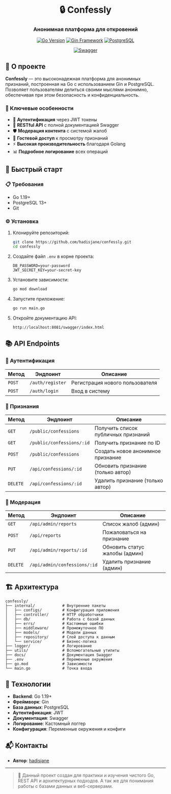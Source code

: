 <div align="center">
  <h1>🔒 Confessly</h1>
  <h3>Анонимная платформа для откровений</h3>
  
  [![Go Version](https://img.shields.io/badge/Go-1.19+-00ADD8?style=flat&logo=go)](https://golang.org/)
  [![Gin Framework](https://img.shields.io/badge/Gin-1.8.1-00ADD8?style=flat&logo=go)](https://github.com/gin-gonic/gin)
  [![PostgreSQL](https://img.shields.io/badge/PostgreSQL-13+-4169E1?style=flat&logo=postgresql&logoColor=white)](https://www.postgresql.org/)
  
  [![Swagger](https://img.shields.io/badge/Swagger-85EA2D?style=flat&logo=swagger&logoColor=white)](/swagger/index.html)
</div>

## 📝 О проекте

**Confessly** — это высоконадежная платформа для анонимных признаний, построенная на Go с использованием Gin и PostgreSQL. Позволяет пользователям делиться своими мыслями анонимно, обеспечивая при этом безопасность и конфиденциальность.

### 🌟 Ключевые особенности

- 🔐 **Аутентификация** через JWT токены
- 📱 **RESTful API** с полной документацией Swagger
- 🛡️ **Модерация контента** с системой жалоб
- 👥 **Гостевой доступ** к просмотру признаний
- ⚡ **Высокая производительность** благодаря Golang
- 📊 **Подробное логирование** всех операций

## 🚀 Быстрый старт

### 📋 Требования

- Go 1.19+
- PostgreSQL 13+
- Git

### ⚙️ Установка

1. Клонируйте репозиторий:
   ```bash
   git clone https://github.com/hadisjane/confessly.git
   cd confessly
   ```

2. Создайте файл `.env` в корне проекта:
   ```env
   DB_PASSWORD=your-password
   JWT_SECRET_KEY=your-secret-key
   ```

3. Установите зависимости:
   ```bash
   go mod download
   ```

4. Запустите приложение:
   ```bash
   go run main.go
   ```

5. Откройте документацию API:
   ```
   http://localhost:8081/swagger/index.html
   ```

## 📚 API Endpoints

### 🔐 Аутентификация

| Метод | Эндпоинт | Описание |
|-------|----------|-----------|
| `POST` | `/auth/register` | Регистрация нового пользователя |
| `POST` | `/auth/login` | Вход в систему |

### 📝 Признания

| Метод | Эндпоинт | Описание |
|-------|----------|-----------|
| `GET` | `/public/confessions` | Получить список публичных признаний |
| `GET` | `/public/confessions/:id` | Получить признание по ID |
| `POST` | `/public/confessions` | Создать новое анонимное признание |
| `PUT` | `/api/confessions/:id` | Обновить признание (только автор) |
| `DELETE` | `/api/confessions/:id` | Удалить признание (только автор) |

### 🚨 Модерация

| Метод | Эндпоинт | Описание |
|-------|----------|-----------|
| `GET` | `/api/admin/reports` | Список жалоб (админ) |
| `POST` | `/api/reports` | Пожаловаться на признание |
| `PUT` | `/api/admin/reports/:id` | Обновить статус жалобы (админ) |
| `DELETE` | `/api/admin/confessions/:id` | Удалить признание (админ) |

## 🏗️ Архитектура

```
confessly/
├── internal/            # Внутренние пакеты
│   ├── configs/         # Конфигурация приложения
│   ├── controller/      # HTTP обработчики
│   ├── db/              # Работа с базой данных
│   ├── errs/            # Кастомные ошибки
│   ├── middleware/      # Промежуточное ПО
│   ├── models/          # Модели данных
│   ├── repository/      # Слой доступа к данным
│   └── service/         # Бизнес-логика
├── logger/              # Логирование
├── utils/               # Вспомогательные утилиты
├── docs/                # Документация Swagger
├── .env                 # Переменные окружения
├── go.mod               # Зависимости
└── main.go              # Точка входа
```

## 🔧 Технологии

- **Backend**: Go 1.19+
- **Фреймворк**: Gin
- **База данных**: PostgreSQL
- **Аутентификация**: JWT
- **Документация**: Swagger
- **Логирование**: Кастомный логгер
- **Конфигурация**: Переменные окружения и конфиги

## 📬 Контакты

- **Автор**: [hadisjane](https://github.com/hadisjane)

---

> 🧠 Данный проект создан для практики и изучения чистого Go, REST API и архитектурных подходов. А так же для понимания работы с базами данных и веб-серверами.